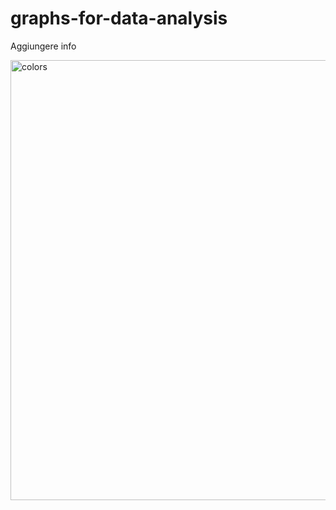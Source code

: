 # graphs-for-data-analysis

Aggiungere info

<img width="704" alt="colors" src="https://github.com/lmarchetti02/graphs-for-data-analysis/assets/90146345/17c94f95-7054-47dc-9e9f-8ade52ed6390">
